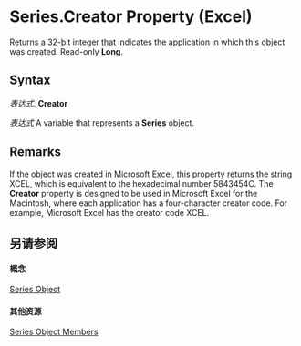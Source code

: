
# Series.Creator Property (Excel)

Returns a 32-bit integer that indicates the application in which this object was created. Read-only  **Long**.


## Syntax

 _表达式_. **Creator**

 _表达式_ A variable that represents a **Series** object.


## Remarks

If the object was created in Microsoft Excel, this property returns the string XCEL, which is equivalent to the hexadecimal number 5843454C. The  **Creator** property is designed to be used in Microsoft Excel for the Macintosh, where each application has a four-character creator code. For example, Microsoft Excel has the creator code XCEL.


## 另请参阅


#### 概念


[Series Object](c7d34b32-8172-f7a0-0a17-f01d44246b64.md)
#### 其他资源


[Series Object Members](http://msdn.microsoft.com/library/eeab4f69-b436-9de7-5d4a-0a5c63f2dfce%28Office.15%29.aspx)